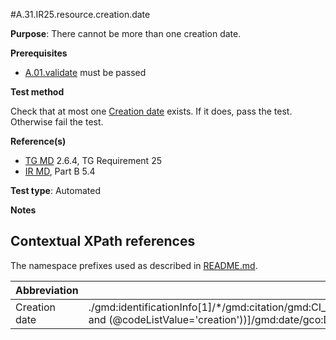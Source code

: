 #A.31.IR25.resource.creation.date

**Purpose**: There cannot be more than one creation date.

**Prerequisites**
* [A.01.validate](A.01.validate.md) must be passed

**Test method**

Check that at most one [Creation date](#creationDate) exists. If it does, pass the test. Otherwise fail the test.

**Reference(s)**

* [TG MD](README.md#ref_TG_MD) 2.6.4, TG Requirement 25
* [IR MD](README.md#ref_IR_MD), Part B 5.4

**Test type**: Automated

**Notes**

## Contextual XPath references

The namespace prefixes used as described in [README.md](./README.md#namespaces).

Abbreviation                                   |  XPath expression (relative to gmd:MD_Metadata)
-----------------------------------------------| -------------------------------------------------------------------------
Creation date <a name="creationDate"></a>   | ./gmd:identificationInfo[1]/\*/gmd:citation/gmd:CI_Citation/gmd:date/gmd:CI_Date[gmd:dateType/gmd:CI_DateTypeCode/(@codeList='http://www.isotc211.org/2005/resources/codeList.xml#CI_DateTypeCode' and (@codeListValue='creation'))]/gmd:date/gco:Date
